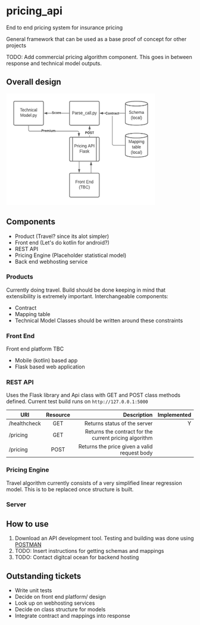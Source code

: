 # pricing_api
End to end pricing system for insurance pricing

General framework that can be used as a base proof of concept for other projects

TODO: Add commercial pricing algorithm component. This goes in between response and technical model outputs.

## Overall design

<img src="assets/high_level_design.png" alt="high_level_design" width="400" height="300">

## Components
- Product (Travel? since its alot simpler)
- Front end (Let's do kotlin for android?)
- REST API
- Pricing Engine (Placeholder statistical model)
- Back end webhosting service

### Products
Currently doing travel. Build should be done keeping in mind that extensibility is extremely important.
Interchangeable components:
- Contract
- Mapping table
- Technical Model
Classes should be written around these constraints


### Front End
Front end platform TBC
- Mobile (kotlin) based app
- Flask based web application

### REST API

Uses the Flask library and Api class with GET and POST class methods defined.
Current test build runs on `http://127.0.0.1:5000`

| URI           | Resource      | Description | Implemented |
| ------------- |:-------------:| -----------:| -----------:|
| /healthcheck | GET | Returns status of the server | Y |
| /pricing | GET | Returns the contract for the current pricing algorithm |
| /pricing | POST | Returns the price given a valid request body |


### Pricing Engine

Travel algorithm currently consists of a very simplified linear regression model.
This is to be replaced once structure is built.

### Server

## How to use
1. Download an API development tool. Testing and building was done using [POSTMAN](https://www.postman.com/downloads/)
2. TODO: Insert instructions for getting schemas and mappings
3. TODO: Contact digitcal ocean for backend hosting 

## Outstanding tickets
- Write unit tests
- Decide on front end platform/ design
- Look up on webhosting services
- Decide on class structure for models
- Integrate contract and mappings into response